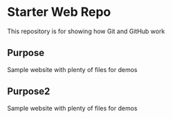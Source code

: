 # Starter Web Repo

This repository is for showing how Git and GitHub work

## Purpose

Sample website with plenty of files for demos

## Purpose2

Sample website with plenty of files for demos